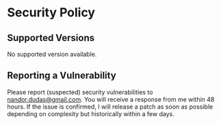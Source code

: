 <!--

https://docs.github.com/en/code-security/getting-started/adding-a-security-policy-to-your-repository

-->

# Security Policy

## Supported Versions

No supported version available.

## Reporting a Vulnerability

Please report (suspected) security vulnerabilities to nandor.dudas@gmail.com.
You will receive a response from me within 48 hours. If the issue is confirmed,
I will release a patch as soon as possible depending on complexity but
historically within a few days.
